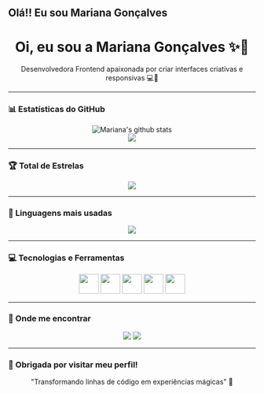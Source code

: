 ## Olá!! Eu sou Mariana Gonçalves

 <!-- Banner ou frase de boas-vindas -->
<h1 align="center">Oi, eu sou a Mariana Gonçalves ✨🌈</h1>
<p align="center">Desenvolvedora Frontend apaixonada por criar interfaces criativas e responsivas 💻🌌</p>

---

### 📊 Estatísticas do GitHub

<p align="center">
  <img src="https://github-readme-stats.vercel.app/api?username=SEU_USUARIO&show_icons=true&theme=tokyonight&hide_border=true&title_color=ffb6c1&icon_color=ffb6c1&text_color=ffffff&bg_color=0d1117" alt="Mariana's github stats"/>
  <br/>
  <img src="https://github-readme-streak-stats.herokuapp.com/?user=SEU_USUARIO&theme=tokyonight&hide_border=true&ring=ffb6c1&fire=ff69b4&currStreakLabel=ffffff" />
</p>

---

### 🏆 Total de Estrelas

<p align="center">
  <img src="https://img.shields.io/github/stars/SEU_USUARIO?style=for-the-badge&logo=github&label=Total%20de%20Stars&color=ff69b4" />
</p>

---

### 🌈 Linguagens mais usadas

<p align="center">
  <img src="https://github-readme-stats.vercel.app/api/top-langs/?username=SEU_USUARIO&layout=compact&theme=tokyonight&hide_border=true&title_color=ffb6c1&text_color=ffffff&bg_color=0d1117" />
</p>

---

### 💻 Tecnologias e Ferramentas

<p align="center">
  <img src="https://cdn.jsdelivr.net/gh/devicons/devicon/icons/html5/html5-original.svg" width="40" height="40"/>
  <img src="https://cdn.jsdelivr.net/gh/devicons/devicon/icons/css3/css3-original.svg" width="40" height="40"/>
  <img src="https://cdn.jsdelivr.net/gh/devicons/devicon/icons/javascript/javascript-original.svg" width="40" height="40"/>
  <img src="https://cdn.jsdelivr.net/gh/devicons/devicon/icons/git/git-original.svg" width="40" height="40"/>
  <img src="https://cdn.jsdelivr.net/gh/devicons/devicon/icons/github/github-original.svg" width="40" height="40"/>
</p>

---

### 🌸 Onde me encontrar

<p align="center">
  <a href="mailto:marimonteiro158@gmail.com"><img src="https://img.shields.io/badge/Gmail-ffb6c1?style=for-the-badge&logo=gmail&logoColor=white"/></a>
  <a href="https://linkedin.com/in/seulink"><img src="https://img.shields.io/badge/LinkedIn-ff69b4?style=for-the-badge&logo=linkedin&logoColor=white"/></a>
</p>

---

### 🌟 Obrigada por visitar meu perfil!
<p align="center">"Transformando linhas de código em experiências mágicas" 💫</p>
